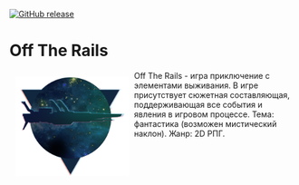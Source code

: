 [![GitHub release](https://img.shields.io/badge/release-version%200.1.1.2%20alpha-red.svg)](https://github.com/halconel/OffTheRails/releases)

# **Off The Rails**


<img src="/project ideas/logo.jpeg" align="left" width="200" hspace="10" vspace="10">

Off The Rails - игра приключение с элементами выживания. В игре присутствует сюжетная составляющая, поддерживающая все события и явления в игровом процессе. Тема: фантастика (возможен мистический наклон). Жанр: 2D РПГ.
